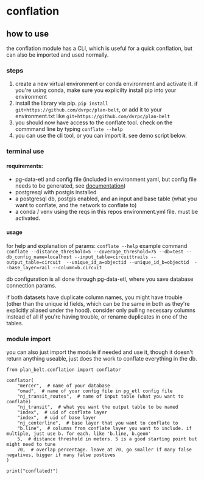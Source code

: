 # conflation

## how to use
the conflation module has a CLI, which is useful for a quick conflation, but can also be imported and used normally.

### steps
1. create a new virtual environment or conda environment and activate it. if you're using conda, make sure you explicilty install pip into your environment
2. install the library via pip. ```pip install git+https://github.com/dvrpc/plan-belt```, or add it to your environment.txt like  ```git+https://github.com/dvrpc/plan-belt```
3. you should now have access to the conflate tool. check on the commmand line by typing ```conflate --help```
4. you can use the cli tool, or you can import it. see demo script below.

### terminal use
#### requirements:
* pg-data-etl and config file (included in environment yaml, but config file needs to be generated, see [documentation](https://github.com/aaronfraint/pg-data-etl))
* postgresql with postgis installed
* a postgresql db, postgis enabled, and an input and base table (what you want to conflate, and the network to conflate to)
* a conda / venv using the reqs in this repos environment.yml file. must be activated.

#### usage
for help and explanation of params:
```conflate --help```
example command
```conflate --distance_threshold=5 --coverage_threshold=75 --db=test --db_config_name=localhost --input_table=circuittrails --output_table=circuit  --unique_id_a=objectid --unique_id_b=objectid  --base_layer=rail --column=b.circuit```

db configuration is all done through pg-data-etl, where you save database connection params.

if both datasets have duplicate column names, you might have trouble (other than the unique id fields, which can be the same in both as they're explicitly aliased under the hood).
consider only pulling necessary columns instead of all if you're having trouble, or rename duplicates in one of the tables.

### module import
you can also just import the module if needed and use it, though it doesn't return anything useable, just does the work to conflate everything in the db.


```
from plan_belt.conflation import conflator

conflator(
    "mercer",  # name of your database
    "omad",  # name of your config file in pg_etl config file
    "nj_transit_routes",  # name of input table (what you want to conflate)
    "nj_transit",  # what you want the output table to be named
    "index",  # uid of conflate layer
    "index",  # uid of base layer
    "nj_centerline",  # base layer that you want to conflate to
    "b.line",  # columns from conflate layer you want to include. if multiple, just use b. for each. like 'b.line, b.geom'
    5,  # distance threshold in meters. 5 is a good starting point but might need to tune
    70,  # overlap percentage. leave at 70, go smaller if many false negatives, bigger if many false postives
)

print("conflated!")
```
